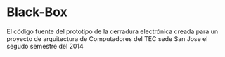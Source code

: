 Black-Box
=========

El código fuente del prototipo de la cerradura electrónica creada para un proyecto de arquitectura de Computadores del TEC sede San Jose el segudo semestre del 2014
